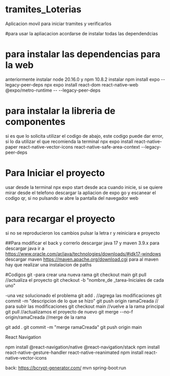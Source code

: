 # tramites_Loterias
Aplicacion movil para iniciar tramites y verificarlos

#para usar la apliacacion acordarse de instalar todas las dependendcias

# para instalar las dependencias para la web 
anteriormente instalar node 20.16.0 y npm 10.8.2
instalar npm install expo --legacy-peer-deps
npx expo install react-dom react-native-web @expo/metro-runtime -- --legacy-peer-deps

# para instalar la libreria de componentes
si es que lo solicita utilizar el codigo de abajo, este codigo puede dar error, si lo da utilizar el que recomienda la terminal
npx expo install react-native-paper react-native-vector-icons react-native-safe-area-context --legacy-peer-deps

# Para Iniciar el proyecto 
 usar desde la terminal  npx expo start
 desde aca cuando inicie, si se quiere mirar desde el telefono descargar la apliacion de expo go y escanear el codigo qr,
 si no pulsando w abre la pantalla del navegador web

# para recargar el proyecto 
si no se reproducieron los cambios pulsar la letra r y reiniciara e proyecto

##Para modificar el back y correrlo
descargar java 17 y maven 3.9.x
para descargar java ir a https://www.oracle.com/ar/java/technologies/downloads/#jdk17-windows
descargar maven https://maven.apache.org/download.cgi
para al maven hay que realizar una instalacion de paths

#Codigos git
-para crear una nueva rama
 git checkout main
 git pull //actualiza el proyecto
 git checkout -b "nombre_de _tarea-Iniciales de cada uno"

-una vez solucionado el problema
  git add . //agrega las modificaciones
  git commit -m "descripcion de lo que se hizo"
  git push origin ramaCreada // para subir las modificaciones
  git checkout main //vuelve a la rama principal
  git pull //actualizamos el proyecto de nuevo
  git merge --no-f origin/ramaCreada  //merge de la rama

  git add .
  git commit -m "merge ramaCreada"
  git push origin main



React Navigation

npm install @react-navigation/native @react-navigation/stack
npm install react-native-gesture-handler react-native-reanimated
npm install react-native-vector-icons



back:
https://bcrypt-generator.com/
mvn spring-boot:run
